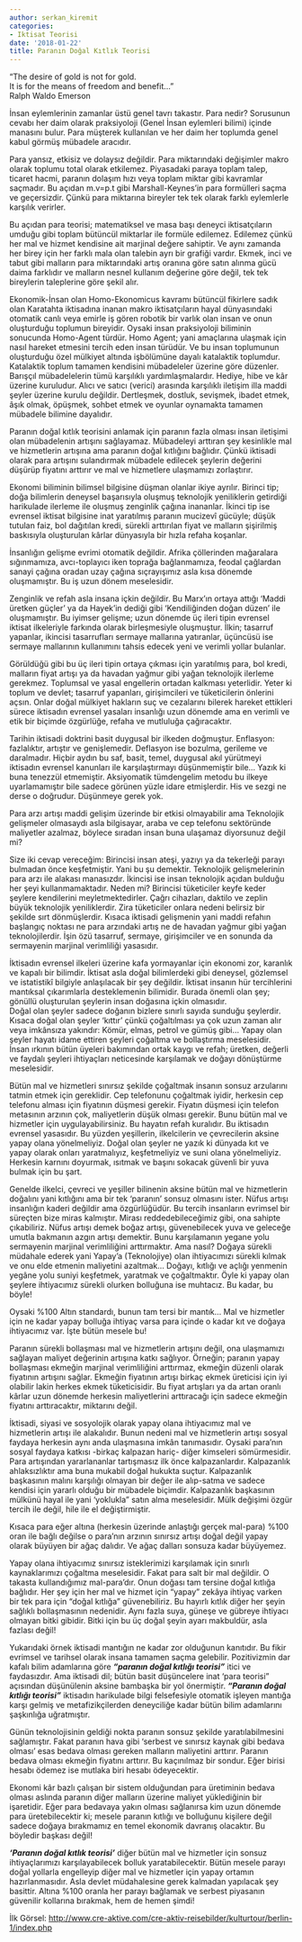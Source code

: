 ```yaml
---
author: serkan_kiremit
categories:
- Iktisat Teorisi
date: '2018-01-22'
title: Paranın Doğal Kıtlık Teorisi
---
```


“The desire of gold is not for gold.  
It is for the means of freedom and benefit…”  
Ralph Waldo Emerson

İnsan eylemlerinin zamanlar üstü genel tavrı takastır. Para nedir? Sorusunun cevabı her daim olarak praksiyoloji (Genel İnsan eylemleri bilimi) içinde manasını bulur. Para müşterek kullanılan ve her daim her toplumda genel kabul görmüş mübadele aracıdır. 

Para yansız, etkisiz ve dolaysız değildir. Para miktarındaki değişimler makro olarak toplumu total olarak etkilemez. Piyasadaki paraya toplam talep, ticaret hacmi, paranın dolaşım hızı veya toplam miktar gibi kavramlar saçmadır. Bu açıdan m.v=p.t gibi Marshall-Keynes’in para formülleri saçma ve geçersizdir. Çünkü para miktarına bireyler tek tek olarak farklı eylemlerle karşılık verirler.

Bu açıdan para teorisi; matematiksel ve masa başı deneyci iktisatçıların umduğu gibi toplam bütüncül miktarlar ile formüle edilemez. Edilemez çünkü her mal ve hizmet kendisine ait marjinal değere sahiptir. Ve aynı zamanda her birey için her farklı mala olan talebin ayrı bir grafiği vardır. Ekmek, inci ve tabut gibi malların para miktarındaki artış oranına göre satın alınma gücü daima farklıdır ve malların nesnel kullanım değerine göre değil, tek tek bireylerin taleplerine göre şekil alır.  

Ekonomik-İnsan olan Homo-Ekonomicus kavramı bütüncül fikirlere sadık olan Karatahta iktisadına inanan makro iktisatçıların hayal dünyasındaki otomatik canlı veya emirle iş gören robotik bir varlık olan insan ve onun oluşturduğu toplumun bireyidir. Oysaki insan praksiyoloji biliminin sonucunda Homo-Agent türdür. Homo Agent; yani amaçlarına ulaşmak için nasıl hareket etmesini tercih eden insan türüdür. Ve bu insan toplumunun oluşturduğu özel mülkiyet altında işbölümüne dayalı katalaktik toplumdur. Katalaktik toplum tamamen kendisini mübadeleler üzerine göre düzenler. Barışçıl mübadelelerin tümü karşılıklı yardımlaşmalardır. Hediye, hibe ve kâr üzerine kuruludur. Alıcı ve satıcı (verici) arasında karşılıklı iletişim illa maddi şeyler üzerine kurulu değildir. Dertleşmek, dostluk, sevişmek, ibadet etmek, âşık olmak, öpüşmek, sohbet etmek ve oyunlar oynamakta tamamen mübadele bilimine dayalıdır.  

Paranın doğal kıtlık teorisini anlamak için paranın fazla olması insan iletişimi olan mübadelenin artışını sağlayamaz. Mübadeleyi arttıran şey kesinlikle mal ve hizmetlerin artışına ama paranın doğal kıtlığını bağlıdır. Çünkü iktisadi olarak para artışını sulandırmak mübadele edilecek şeylerin değerini düşürüp fiyatını arttırır ve mal ve hizmetlere ulaşmamızı zorlaştırır.  

Ekonomi biliminin bilimsel bilgisine düşman olanlar ikiye ayrılır. Birinci tip; doğa bilimlerin deneysel başarısıyla oluşmuş teknolojik yeniliklerin getirdiği harikulade ilerleme ile oluşmuş zenginlik çağına inananlar. İkinci tip ise evrensel iktisat bilgisine inat yaratılmış paranın mucizevî gücüyle; düşük tutulan faiz, bol dağıtılan kredi, sürekli arttırılan fiyat ve malların şişirilmiş baskısıyla oluşturulan kârlar dünyasıyla bir hızla refaha koşanlar.  

İnsanlığın gelişme evrimi otomatik değildir. Afrika çöllerinden mağaralara sığınmamıza, avcı-toplayıcı iken toprağa bağlanmamıza, feodal çağlardan sanayi çağına oradan uzay çağına sıçrayışımız asla kısa dönemde oluşmamıştır. Bu iş uzun dönem meselesidir.  

Zenginlik ve refah asla insana içkin değildir. Bu Marx’ın ortaya attığı ‘Maddi üretken güçler’ ya da Hayek’in dediği gibi ‘Kendiliğinden doğan düzen’ ile oluşmamıştır. Bu iyimser gelişme; uzun dönemde üç ileri tipin evrensel iktisat ilkeleriyle farkında olarak birleşmesiyle oluşmuştur. İlkin; tasarruf yapanlar, ikincisi tasarrufları sermaye mallarına yatıranlar, üçüncüsü ise sermaye mallarının kullanımını tahsis edecek yeni ve verimli yollar bulanlar.  

Görüldüğü gibi bu üç ileri tipin ortaya çıkması için yaratılmış para, bol kredi, malların fiyat artışı ya da havadan yağmur gibi yağan teknolojik ilerleme gerekmez. Toplumsal ve yasal engellerin ortadan kalkması yeterlidir. Yeter ki toplum ve devlet; tasarruf yapanları, girişimcileri ve tüketicilerin önlerini açsın. Onlar doğal mülkiyet hakların suç ve cezalarını bilerek hareket ettikleri sürece iktisadın evrensel yasaları insanlığı uzun dönemde ama en verimli ve etik bir biçimde özgürlüğe, refaha ve mutluluğa çağıracaktır.  

Tarihin iktisadi doktrini basit duygusal bir ilkeden doğmuştur. Enflasyon: fazlalıktır, artıştır ve genişlemedir. Deflasyon ise bozulma, gerileme ve daralmadır. Hiçbir aydın bu saf, basit, temel, duygusal akıl yürütmeyi iktisadın evrensel kanunları ile karşılaştırmayı düşünmemiştir bile… Yazık ki buna tenezzül etmemiştir. Aksiyomatik tümdengelim metodu bu ilkeye uyarlamamıştır bile sadece görünen yüzle idare etmişlerdir. His ve sezgi ne derse o doğrudur. Düşünmeye gerek yok.  

Para arzı artışı maddi gelişim üzerinde bir etkisi olmayabilir ama Teknolojik gelişmeler olmasaydı asla bilgisayar, araba ve cep telefonu sektöründe maliyetler azalmaz, böylece sıradan insan buna ulaşamaz diyorsunuz değil mi?  

Size iki cevap vereceğim: Birincisi insan ateşi, yazıyı ya da tekerleği parayı bulmadan önce keşfetmiştir. Yani bu şu demektir. Teknolojik gelişmelerinin para arzı ile alakası manasızdır. İkincisi ise insan teknolojik açıdan bulduğu her şeyi kullanmamaktadır. Neden mi? Birincisi tüketiciler keyfe keder şeylere kendilerini meyletmektedirler. Çağrı cihazları, daktilo ve zeplin büyük teknolojik yeniliklerdir. Zira tüketiciler onlara nedeni belirsiz bir şekilde sırt dönmüşlerdir. Kısaca iktisadi gelişmenin yani maddi refahın başlangıç noktası ne para arzındaki artış ne de havadan yağmur gibi yağan teknolojilerdir. İşin özü tasarruf, sermaye, girişimciler ve en sonunda da sermayenin marjinal verimliliği yasasıdır.  

İktisadın evrensel ilkeleri üzerine kafa yormayanlar için ekonomi zor, karanlık ve kapalı bir bilimdir. İktisat asla doğal bilimlerdeki gibi deneysel, gözlemsel ve istatistikî bilgiyle anlaşılacak bir şey değildir. İktisat insanın hür tercihlerini mantıksal çıkarımlarla desteklemenin bilimidir. Burada önemli olan şey; gönüllü oluşturulan şeylerin insan doğasına içkin olmasıdır.  
Doğal olan şeyler sadece doğanın bizlere sınırlı sayıda sunduğu şeylerdir. Kısaca doğal olan şeyler ‘kıttır’ çünkü çoğaltılması ya çok uzun zaman alır veya imkânsıza yakındır: Kömür, elmas, petrol ve gümüş gibi… Yapay olan şeyler hayatı idame ettiren şeyleri çoğaltma ve bollaştırma meselesidir. İnsan ırkının bütün üyeleri bakımından ortak kaygı ve refah; üretken, değerli ve faydalı şeyleri ihtiyaçları neticesinde karşılamak ve doğayı dönüştürme meselesidir.  

Bütün mal ve hizmetleri sınırsız şekilde çoğaltmak insanın sonsuz arzularını tatmin etmek için gereklidir. Cep telefonunu çoğaltmak iyidir, herkesin cep telefonu alması için fiyatının düşmesi gerekir. Fiyatın düşmesi için telefon metasının arzının çok, maliyetlerin düşük olması gerekir. Bunu bütün mal ve hizmetler için uygulayabilirsiniz. Bu hayatın refah kuralıdır. Bu iktisadın evrensel yasasıdır. Bu yüzden yeşillerin, ilkelcilerin ve çevrecilerin aksine yapay olana yönelmeliyiz. Doğal olan şeyler ne yazık ki dünyada kıt ve yapay olarak onları yaratmalıyız, keşfetmeliyiz ve suni olana yönelmeliyiz. Herkesin karnını doyurmak, ısıtmak ve başını sokacak güvenli bir yuva bulmak için bu şart.  

Genelde ilkelci, çevreci ve yeşiller bilinenin aksine bütün mal ve hizmetlerin doğalını yani kıtlığını ama bir tek ‘paranın’ sonsuz olmasını ister. Nüfus artışı insanlığın kaderi değildir ama özgürlüğüdür. Bu tercih insanların evrimsel bir süreçten bize miras kalmıştır. Mirası reddedebileceğimiz gibi, ona sahipte çıkabiliriz. Nüfus artışı demek boğaz artışı, güvenebilecek yuva ve geleceğe umutla bakmanın azgın artışı demektir. Bunu karşılamanın yegane yolu sermayenin marjinal verimliliğini arttırmaktır. Ama nasıl? Doğaya sürekli müdahale ederek yani Yapay’a (Teknolojiye) olan ihtiyacımızı sürekli kılmak ve onu elde etmenin maliyetini azaltmak… Doğayı, kıtlığı ve açlığı yenmenin yegâne yolu suniyi keşfetmek, yaratmak ve çoğaltmaktır. Öyle ki yapay olan şeylere ihtiyacımız sürekli olurken bolluğuna ise muhtacız. Bu kadar, bu böyle!  

Oysaki %100 Altın standardı, bunun tam tersi bir mantık… Mal ve hizmetler için ne kadar yapay bolluğa ihtiyaç varsa para içinde o kadar kıt ve doğaya ihtiyacımız var. İşte bütün mesele bu!  

Paranın sürekli bollaşması mal ve hizmetlerin artışını değil, ona ulaşmamızı sağlayan maliyet değerinin artışına katkı sağlıyor. Örneğin; paranın yapay bollaşması ekmeğin marjinal verimliliğini arttırmaz, ekmeğin düzenli olarak fiyatının artışını sağlar. Ekmeğin fiyatının artışı birkaç ekmek üreticisi için iyi olabilir lakin herkes ekmek tüketicisidir. Bu fiyat artışları ya da artan oranlı kârlar uzun dönemde herkesin maliyetlerini arttıracağı için sadece ekmeğin fiyatını arttıracaktır, miktarını değil.  

İktisadi, siyasi ve sosyolojik olarak yapay olana ihtiyacımız mal ve hizmetlerin artışı ile alakalıdır. Bunun nedeni mal ve hizmetlerin artışı sosyal faydaya herkesin aynı anda ulaşmasına imkân tanımasıdır. Oysaki para’nın sosyal faydaya katkısı -birkaç kalpazan hariç- diğer kimseleri sömürmesidir. Para artışından yararlananlar tartışmasız ilk önce kalpazanlardır. Kalpazanlık ahlaksızlıktır ama buna mukabil doğal hukukta suçtur. Kalpazanlık başkasının malını karşılığı olmayan bir değer ile alıp-satma ve sadece kendisi için yararlı olduğu bir mübadele biçimdir. Kalpazanlık başkasının mülkünü hayal ile yani ‘yoklukla” satın alma meselesidir. Mülk değişimi özgür tercih ile değil, hile ile el değiştirmiştir.  

Kısaca para eğer altına (herkesin üzerinde anlaştığı gerçek mal-para) %100 oran ile bağlı değilse o para’nın arzının sınırsız artışı doğal değil yapay olarak büyüyen bir ağaç dalıdır. Ve ağaç dalları sonsuza kadar büyüyemez.  

Yapay olana ihtiyacımız sınırsız isteklerimizi karşılamak için sınırlı kaynaklarımızı çoğaltma meselesidir. Fakat para salt bir mal değildir. O takasta kullandığımız mal-para’dır. Onun doğası tam tersine doğal kıtlığa bağlıdır. Her şey için her mal ve hizmet için “yapay” zekâya ihtiyaç varken bir tek para için “doğal kıtlığa” güvenebiliriz. Bu hayırlı kıtlık diğer her şeyin sağlıklı bollaşmasının nedenidir. Aynı fazla suya, güneşe ve gübreye ihtiyacı olmayan bitki gibidir. Bitki için bu üç doğal şeyin ayarı makbuldür, asla fazlası değil!  

Yukarıdaki örnek iktisadi mantığın ne kadar zor olduğunun kanıtıdır. Bu fikir evrimsel ve tarihsel olarak insana tamamen saçma gelebilir. Pozitivizmin dar kafalı bilim adamlarına göre ***“paranın doğal kıtlığı teorisi”*** itici ve faydasızdır. Ama iktisadi dil; bütün basit düşüncelere inat ‘para teorisi” açısından düşünülenin aksine bambaşka bir yol önermiştir. ***“Paranın doğal kıtlığı teorisi”*** iktisadın harikulade bilgi felsefesiyle otomatik işleyen mantığa karşı gelmiş ve metafizikçilerden deneyciliğe kadar bütün bilim adamlarını şaşkınlığa uğratmıştır.  

Günün teknolojisinin geldiği nokta paranın sonsuz şekilde yaratılabilmesini sağlamıştır. Fakat paranın hava gibi ‘serbest ve sınırsız kaynak gibi bedava olması’ esas bedava olması gereken malların maliyetini arttırır. Paranın bedava olması ekmeğin fiyatını arttırır. Bu kaçınılmaz bir sondur. Eğer birisi hesabı ödemez ise mutlaka biri hesabı ödeyecektir.  

Ekonomi kâr bazlı çalışan bir sistem olduğundan para üretiminin bedava olması aslında paranın diğer malların üzerine maliyet yüklediğinin bir işaretidir. Eğer para bedavaya yakın olması sağlanırsa kim uzun dönemde para üretebilecektir ki; mesele paranın kıtlığı ve bolluğunu kişilere değil sadece doğaya bırakmamız en temel ekonomik davranış olacaktır. Bu böyledir başkası değil!  

 ***‘Paranın doğal kıtlık teorisi’*** diğer bütün mal ve hizmetler için sonsuz ihtiyaçlarımızı karşılayabilecek bolluk yaratabilecektir. Bütün mesele parayı doğal yollarla engelleyip diğer mal ve hizmetler için yapay ortamın hazırlanmasıdır. Asla devlet müdahalesine gerek kalmadan yapılacak şey basittir. Altına %100 oranla her parayı bağlamak ve serbest piyasanın güvenilir kollarına bırakmak, hem de hemen şimdi!  
 
İlk Görsel: http://www.cre-aktive.com/cre-aktiv-reisebilder/kulturtour/berlin-1/index.php